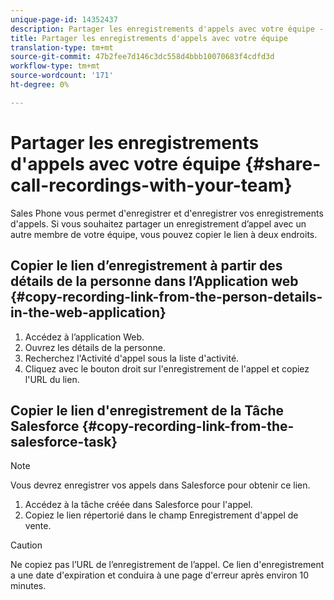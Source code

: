```yaml
---
unique-page-id: 14352437
description: Partager les enregistrements d'appels avec votre équipe - Documents marketing - Documentation du produit
title: Partager les enregistrements d'appels avec votre équipe
translation-type: tm+mt
source-git-commit: 47b2fee7d146c3dc558d4bbb10070683f4cdfd3d
workflow-type: tm+mt
source-wordcount: '171'
ht-degree: 0%

---
```



# Partager les enregistrements d&#39;appels avec votre équipe {#share-call-recordings-with-your-team}

Sales Phone vous permet d&#39;enregistrer et d&#39;enregistrer vos enregistrements d&#39;appels. Si vous souhaitez partager un enregistrement d’appel avec un autre membre de votre équipe, vous pouvez copier le lien à deux endroits.

## Copier le lien d’enregistrement à partir des détails de la personne dans l’Application web {#copy-recording-link-from-the-person-details-in-the-web-application}

1. Accédez à l’application [](http://toutapp.com/login)Web.
1. Ouvrez les détails de la personne.
1. Recherchez l&#39;Activité d&#39;appel sous la liste d&#39;activité.
1. Cliquez avec le bouton droit sur l&#39;enregistrement de l&#39;appel et copiez l&#39;URL du lien.

## Copier le lien d&#39;enregistrement de la Tâche Salesforce {#copy-recording-link-from-the-salesforce-task}

>[!NOTE]
>
>Vous devrez enregistrer vos appels dans Salesforce pour obtenir ce lien.

1. Accédez à la tâche créée dans Salesforce pour l&#39;appel.
1. Copiez le lien répertorié dans le champ Enregistrement d&#39;appel de vente.

>[!CAUTION]
>
>Ne copiez pas l’URL de l’enregistrement de l’appel. Ce lien d&#39;enregistrement a une date d&#39;expiration et conduira à une page d&#39;erreur après environ 10 minutes.

